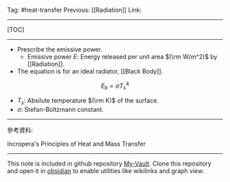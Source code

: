Tag: #heat-transfer 
Previous: [[Radiation]]
Link: 

---

[TOC]

---

- Prescribe the emissive power.
	- Emissive power $E$: Energy released per unit area $(\rm W/m^2)$ by [[Radiation]].
- The equation is for an ideal radiator, [[Black Body]].

$$E_b = \sigma T_s^4$$

- $T_s$: Absilute temperature $(\rm K)$ of the surface.
- $\sigma$: Stefan-Boltzmann constant.

---

參考資料:

Incropera's Principles of Heat and Mass Transfer

---

This note is included in github repository [My-Vault](https://github.com/LittleD3092/My-Vault.git). Clone this repository and open it in [obsidian](https://obsidian.md/) to enable utilities like wikilinks and graph view.